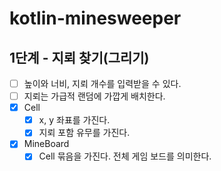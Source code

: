 # kotlin-minesweeper

## 1단계 - 지뢰 찾기(그리기)
- [ ] 높이와 너비, 지뢰 개수를 입력받을 수 있다.
- [ ] 지뢰는 가급적 랜덤에 가깝게 배치한다.
- [x] Cell
  - [x] x, y 좌표를 가진다.
  - [x] 지뢰 포함 유무를 가진다.
- [x] MineBoard
  - [x] Cell 묶음을 가진다. 전체 게임 보드를 의미한다.
